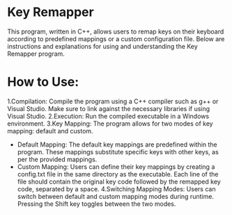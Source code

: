 # Key Remapper
This program, written in C++, allows users to remap keys on their keyboard according to predefined mappings or a custom configuration file. Below are instructions and explanations for using and understanding the Key Remapper program.

# How to Use:
1.Compilation: Compile the program using a C++ compiler such as g++ or Visual Studio. Make sure to link against the necessary libraries if using Visual Studio.
2.Execution: Run the compiled executable in a Windows environment.
3.Key Mapping: The program allows for two modes of key mapping: default and custom.
 * Default Mapping: The default key mappings are predefined within the program. These mappings substitute specific keys with other keys, as per the provided mappings.
 * Custom Mapping: Users can define their key mappings by creating a config.txt file in the same directory as the executable. Each line of the file should contain the original key code followed by the remapped key code, separated by a space.
4.Switching Mapping Modes: Users can switch between default and custom mapping modes during runtime. Pressing the Shift key toggles between the two modes.
